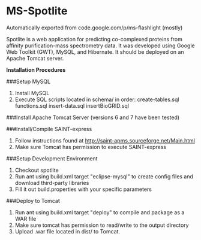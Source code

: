 # MS-Spotlite
Automatically exported from code.google.com/p/ms-flashlight (mostly)

Spotlite is a web application for predicting co-complexed proteins from affinity purification-mass spectrometry data. It was developed using Google Web Toolkit (GWT), MySQL, and Hibernate. It should be deployed on an Apache Tomcat server.

**Installation Procedures**  
  
###Setup MySQL  
1. Install MySQL  
2. Execute SQL scripts located in schema/ in order: create-tables.sql functions.sql insert-data.sql insertBioGRID.sql  
  
###Install Apache Tomcat Server (versions 6 and 7 have been tested)  
  
###Install/Compile SAINT-express  
1. Follow instructions found at http://saint-apms.sourceforge.net/Main.html  
2. Make sure Tomcat has permission to execute SAINT-express  
	  
###Setup Development Environment  
1. Checkout spotlite  
2. Run ant using build.xml target "eclipse-mysql" to create config files and download third-party libraries  
3. Fill it out build.properties with your specific parameters   
	
###Deploy to Tomcat
1. Run ant using build.xml target "deploy" to compile and package as a WAR file  
2. Make sure tomcat has permission to read/write to the output directory  
3. Upload .war file located in dist/ to Tomcat.   
